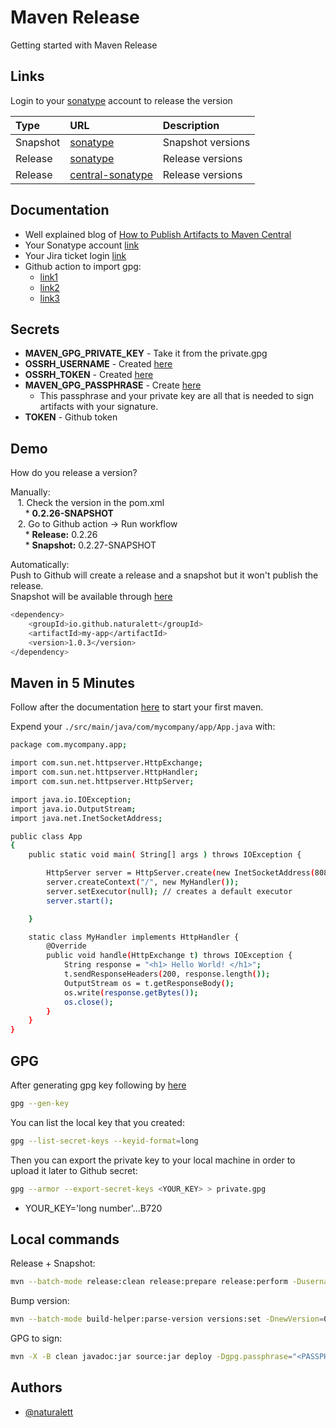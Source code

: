 
# Maven Release

Getting started with Maven Release


## Links

Login to your [sonatype](https://s01.oss.sonatype.org/) account to release the version

| Type | URL     | Description                |
| :-------- | :------- | :------------------------- |
| Snapshot | [sonatype](https://s01.oss.sonatype.org/content/repositories/snapshots/io/github/naturalett/my-app/) | Snapshot versions |
| Release | [sonatype](https://repo.maven.apache.org/maven2/io/github/naturalett/my-app/) | Release versions |
| Release | [central-sonatype](https://central.sonatype.com/artifact/io.github.naturalett/my-app/1.0.0/versions) | Release versions |


## Documentation

* Well explained blog of [How to Publish Artifacts to Maven Central](https://dzone.com/articles/how-to-publish-artifacts-to-maven-central)
* Your Sonatype account [link](https://s01.oss.sonatype.org/)
* Your Jira ticket login [link](https://issues.sonatype.org/)
* Github action to import gpg:
    * [link1](https://github.com/actions/setup-java/blob/ddb82ce8a6ecf5ac3e80c3184839e6661546e4aa/docs/advanced-usage.md?plain=1#L315)
    * [link2](https://github.com/hashicorp/ghaction-import-gpg)
    * [link3](https://github.com/crazy-max/ghaction-import-gpg/tree/master)


## Secrets
* **MAVEN_GPG_PRIVATE_KEY** - Take it from the private.gpg
* **OSSRH_USERNAME** - Created [here](https://issues.sonatype.org/)
* **OSSRH_TOKEN** - Created [here](https://issues.sonatype.org/)
* **MAVEN_GPG_PASSPHRASE** - Create [here](https://central.sonatype.org/publish/requirements/gpg/#generating-a-key-pair)
    * This passphrase and your private key are all that is needed to sign artifacts with your signature.
* **TOKEN** - Github token
## Demo

How do you release a version?

Manually:\
&nbsp;&nbsp;&nbsp;1. Check the version in the pom.xml\
&nbsp;&nbsp;&nbsp;&nbsp;&nbsp;&nbsp;* **<version>0.2.26-SNAPSHOT</version>**\
&nbsp;&nbsp;&nbsp;2. Go to Github action -> Run workflow\
&nbsp;&nbsp;&nbsp;&nbsp;&nbsp;&nbsp;* **Release:** 0.2.26\
&nbsp;&nbsp;&nbsp;&nbsp;&nbsp;&nbsp;* **Snapshot:** 0.2.27-SNAPSHOT

Automatically:\
Push to Github will create a release and a snapshot but it won't publish the release.\
Snapshot will be available through [here](https://central.sonatype.com/artifact/io.github.naturalett/my-app/1.0.3)
```bash
<dependency>
    <groupId>io.github.naturalett</groupId>
    <artifactId>my-app</artifactId>
    <version>1.0.3</version>
</dependency>
```


## Maven in 5 Minutes
Follow after the documentation [here](https://maven.apache.org/guides/getting-started/maven-in-five-minutes.html) to start your first maven.

Expend your `./src/main/java/com/mycompany/app/App.java` with:
```bash
package com.mycompany.app;

import com.sun.net.httpserver.HttpExchange;
import com.sun.net.httpserver.HttpHandler;
import com.sun.net.httpserver.HttpServer;

import java.io.IOException;
import java.io.OutputStream;
import java.net.InetSocketAddress;

public class App 
{
    public static void main( String[] args ) throws IOException {

        HttpServer server = HttpServer.create(new InetSocketAddress(8080), 0);
        server.createContext("/", new MyHandler());
        server.setExecutor(null); // creates a default executor
        server.start();

    }

    static class MyHandler implements HttpHandler {
        @Override
        public void handle(HttpExchange t) throws IOException {
            String response = "<h1> Hello World! </h1>";
            t.sendResponseHeaders(200, response.length());
            OutputStream os = t.getResponseBody();
            os.write(response.getBytes());
            os.close();
        }
    }
}
```


## GPG

After generating gpg key following by [here](https://central.sonatype.org/publish/requirements/gpg/#generating-a-key-pair)
```bash
gpg --gen-key
```

You can list the local key that you created:
```bash
gpg --list-secret-keys --keyid-format=long
```

Then you can export the private key to your local machine in order to upload it later to Github secret:

```bash
gpg --armor --export-secret-keys <YOUR_KEY> > private.gpg
```
* YOUR_KEY='long number'...B720

## Local commands

Release + Snapshot:
```bash
mvn --batch-mode release:clean release:prepare release:perform -Dusername=naturalett -Dpassword=<GITHUB_TOKEN> -s settings.xml -X
```

Bump version:
```bash
mvn --batch-mode build-helper:parse-version versions:set -DnewVersion=0.2.0-SNAPSHOT versions:commit -Dusername=naturalett -Dpassword=<GITHUB_TOKEN> -s settings.xml -X
```

GPG to sign:
```bash
mvn -X -B clean javadoc:jar source:jar deploy -Dgpg.passphrase="<PASSPHRASE_GPG>" -Pci-cd -s settings.xml
```
## Authors

- [@naturalett](https://www.github.com/naturalett)

